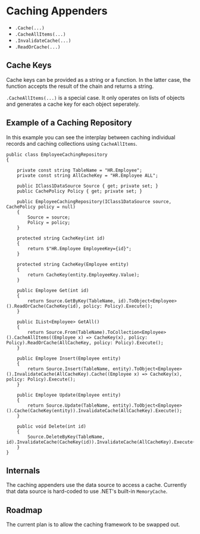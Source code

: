 ﻿# Caching Appenders

* `.Cache(...)`
* `.CacheAllItems(...)`
* `.InvalidateCache(...)`
* `.ReadOrCache(...)`

## Cache Keys

Cache keys can be provided as a string or a function. In the latter case, the function accepts the result of the chain and returns a string.

`.CacheAllItems(...)` is a special case. It only operates on lists of objects and generates a cache key for each object seperately.

## Example of a Caching Repository

In this example you can see the interplay between caching individual records and caching collections using `CacheAllItems`.


    public class EmployeeCachingRepository
    {

        private const string TableName = "HR.Employee";
        private const string AllCacheKey = "HR.Employee ALL";

        public IClass1DataSource Source { get; private set; }
        public CachePolicy Policy { get; private set; }

        public EmployeeCachingRepository(IClass1DataSource source, CachePolicy policy = null)
        {
            Source = source;
            Policy = policy;
        }

        protected string CacheKey(int id)
        {
            return $"HR.Employee EmployeeKey={id}";
        }

        protected string CacheKey(Employee entity)
        {
            return CacheKey(entity.EmployeeKey.Value);
        }

        public Employee Get(int id)
        {
            return Source.GetByKey(TableName, id).ToObject<Employee>().ReadOrCache(CacheKey(id), policy: Policy).Execute();
        }

        public IList<Employee> GetAll()
        {
            return Source.From(TableName).ToCollection<Employee>().CacheAllItems((Employee x) => CacheKey(x), policy: Policy).ReadOrCache(AllCacheKey, policy: Policy).Execute();
        }

        public Employee Insert(Employee entity)
        {
            return Source.Insert(TableName, entity).ToObject<Employee>().InvalidateCache(AllCacheKey).Cache((Employee x) => CacheKey(x), policy: Policy).Execute();
        }

        public Employee Update(Employee entity)
        {
            return Source.Update(TableName, entity).ToObject<Employee>().Cache(CacheKey(entity)).InvalidateCache(AllCacheKey).Execute();
        }

        public void Delete(int id)
        {
            Source.DeleteByKey(TableName, id).InvalidateCache(CacheKey(id)).InvalidateCache(AllCacheKey).Execute();
        }
    }
    

## Internals

The caching appenders use the data source to access a cache. Currently that data source is hard-coded to use .NET's built-in `MemoryCache`.

## Roadmap

The current plan is to allow the caching framework to be swapped out. 
